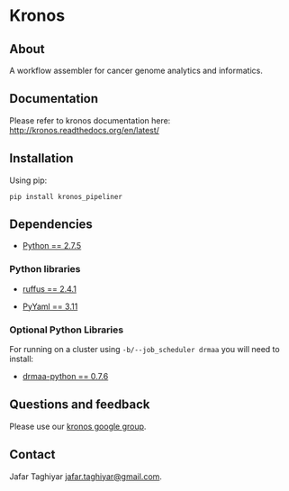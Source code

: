 # Kronos 

## About

A workflow assembler for cancer genome analytics and informatics.

## Documentation

Please refer to kronos documentation here: <http://kronos.readthedocs.org/en/latest/>

## Installation

Using pip:

```
pip install kronos_pipeliner
```

## Dependencies

* [Python == 2.7.5](http://www.python.org)

### Python libraries

* [ruffus == 2.4.1](http://www.ruffus.org.uk/)

* [PyYaml == 3.11 ](http://pyyaml.org/)

### Optional Python Libraries

For running on a cluster using `-b/--job_scheduler drmaa` you will need to install:

* [drmaa-python == 0.7.6](http://drmaa-python.github.io)

## Questions and feedback

Please use our [kronos google group](https://groups.google.com/forum/#!forum/kronos_pipeliner).

## Contact

Jafar Taghiyar <jafar.taghiyar@gmail.com>.
